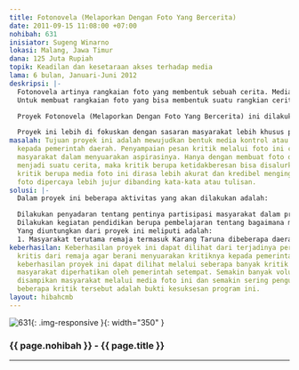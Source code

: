 ```yaml
---
title: Fotonovela (Melaporkan Dengan Foto Yang Bercerita)
date: 2011-09-15 11:08:00 +07:00
nohibah: 631
inisiator: Sugeng Winarno
lokasi: Malang, Jawa Timur
dana: 125 Juta Rupiah
topik: Keadilan dan kesetaraan akses terhadap media
lama: 6 bulan, Januari-Juni 2012
deskripsi: |-
  Fotonovela artinya rangkaian foto yang membentuk sebuah cerita. Media fotonovela ini bisa digunakan dalam menyampaikan pesan tertentu, termasuk pesan-pesan kritik terhadap penguasa atau pemerintah. Kelebihan media fotonovela ini adalah pesan yang disampaikan tampak lebih akurat ketimbang hanya melalui kata-kata atau tulisan. Pesan kritis yang diusung melalui media fotonovela ini juga lebih kredibel, karena pihak yang dikritik bisa lebih percaya melalui bukti berupa gambar yang terjadi di lapangan.
  Untuk membuat rangkaian foto yang bisa membentuk suatu rangkian cerita diperlukan media perekam gambar yang bisa berupa kamera SLR digital, kamera pocket, bahkan dengan kamera handphone juga tidak masalah. Seperti diketahui, saat ini handphone yang dilengkapi kamera photo atau video sudah menjamur. Secara teknis pengoperasiannyapun juga sangat mudah. Dengan hanya menekam tombol tertentu, sebuah rekaman berupa gambar diam atau bergerak sudah dapat diciptakan.

  Proyek Fotonovela (Melaporkan Dengan Foto Yang Bercerita) ini dilakukan dalam bentuk pelatihan pada komunitas masyarakat dalam menyampaikan kritik kepada pemerintah melalui media foto. Kritik yang dilakukan bisa berupa persoalan-persoalan di sekitar seperti tentang kondisi jalan yang rusak, sekolah yang mau roboh, jembatan yang ambruk, ketidakberesan di seputar fasilitas umum, dll. Setelah masyarakat sudah bisa memproduksi pesan kritiknya melalui media foto, selanjutnya hasil foto-foto tersebut dimasukkan dalam sebuah website, dan di link-kan ke beberapa instansi pemerintah atau swasta yang ada.

  Proyek ini lebih di fokuskan dengan sasaran masyarakat lebih khusus para remaja yang tinggal dipinggiran kabupaten Malang, dimana kondisinya sering terlewatkan dari pantauan media atau pejabat pemerintah.
masalah: Tujuan proyek ini adalah mewujudkan bentuk media kontrol atau kritik baru
  kepada pemerintah daerah. Penyampaian pesan kritik melalui foto ini cukup membantu
  masyarakat dalam menyuarakan aspirasinya. Hanya dengan membuat foto dan menyusunnya
  menjadi suatu cerita, maka kritik berupa ketidakberesan bisa disalurkan. Kehadiran
  kritik berupa media foto ini dirasa lebih akurat dan kredibel mengingat melalui
  foto dipercaya lebih jujur dibanding kata-kata atau tulisan.
solusi: |-
  Dalam proyek ini beberapa aktivitas yang akan dilakukan adalah:

  Dilakukan penyadaran tentang pentinya partisipasi masyarakat dalam proses pembangunan. Penyadaran ini dilakukan dengan kegiatan penyuluhan lewat pertemuan-pertemuan rutin dengan masyarakat terutama remaja atau pemuda yang sudah terjadwal. Di samping itu juga memanfaatkan forum-forum semacam pengajian, pertemuan rutin Karang Taruna yang ada di lingkungan tempat proyek terpilih. Kegiatan penyuluhan ini dilakukan dengan beragam cara misalnya presentasi oleh pemateri, Focus Group Discussion (FGD), Role Play, Quiz atau metode yang lain, yang disesuaikan dengan konsisi di lapangan.
  Dilakukan kegiatan pendidikan berupa pembelajaran tentang bagaimana mengoperasikan kamera photo atau memotret lewat handphone. Para peserta juga diajari cara mempublikasikan hasil fotonya berupa laporan untuk di publish di website. Metode pembelajarannya bisa dalam bentuk workshop.
  Yang diuntungkan dari proyek ini meliputi adalah:
  1. Masyarakat terutama remaja termasuk Karang Taruna dibeberapa daerah terpilih di kabupaten Malang. Daerah yang menjadi sasaran proyek ini ada di beberapa kawasan pinggiran di Kabupaten Malang, Jawa Timur. 2. Pemerintah lokal, karena mendapat masukan-masukan berupa kritik yang dapat digunakan sebagai acuan pelaksanaan program pembangunan agar lebih baik.
keberhasilan: Keberhasilan proyek ini dapat dilihat dari terjadinya perubahan sikap
  kritis dari remaja agar berani menyuarakan kritiknya kepada pemerintah daerah. Termasuk
  keberhasilan proyek ini dapat dilihat melalui seberapa banyak kritik yang disampaikan
  masyarakat diperhatikan oleh pemerintah setempat. Semakin banyak volume kritik yang
  disampikan masyarakat melalui media foto ini dan semakin sering penguasa merespon
  beberapa kritik tersebut adalah bukti kesuksesan program ini.
layout: hibahcmb
---
```


![631](/static/img/hibahcmb/631.png){: .img-responsive }{: width="350" }

### {{ page.nohibah }} - {{ page.title }}

---
